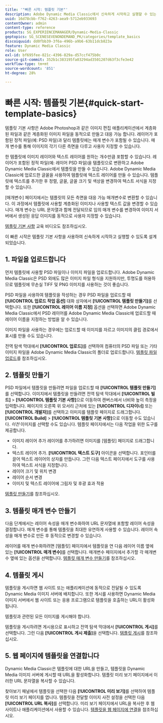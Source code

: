 ```yaml
---
title: '"빠른 시작: 템플릿 기본"'
description: Adobe Dynamic Media Classic에서 신속하게 시작하고 실행할 수 있는 템플릿 기본 사항 소개 및 빠른 시작
uuid: 16d78cbb-f762-4263-aea9-5712eb933693
contentOwner: admin
content-type: reference
products: SG_EXPERIENCEMANAGER/Dynamic-Media-Classic
geptopics: SG_SCENESEVENONDEMAND_PK/categories/template_basics
discoiquuid: dd0fbb39-3f6a-496b-a9b6-63b11dcb823a
feature: Dynamic Media Classic
role: User
exl-id: bf695fee-821c-4396-829a-d57ccf475b0c
source-git-commit: 352b1c383195fa03294ad3501207d63f3cfe3e42
workflow-type: tm+mt
source-wordcount: '851'
ht-degree: 28%

---
```


# 빠른 시작: 템플릿 기본{#quick-start-template-basics}

템플릿 기본 사항은 Adobe Photoshop과 같은 이미지 편집 애플리케이션에서 계층화된 파일과 같은 계층화된 이미지 파일을 동적으로 만들고 대응 가능 합니다. 레이어가 포함된 정적 파일(예: PSD 파일)과 달리 템플릿에는 매개 변수가 포함될 수 있습니다. 매개 변수를 통해 이미지의 각기 다른 측면을 다루고 사용자 지정할 수 있습니다.

한 템플릿에 이미지 레이어와 텍스트 레이어를 원하는 개수만큼 포함할 수 있습니다. 레이어가 포함된 정적 파일(예: 레이어 PSD 파일)을 템플릿으로 변환하고 Adobe Dynamic Media Classic에서 템플릿을 만들 수 있습니다. Adobe Dynamic Media Classic에 업로드한 글꼴을 사용하여 템플릿에 텍스트 레이어를 만들 수 있습니다. 템플릿에 텍스트를 추가한 후 정렬, 글꼴, 글꼴 크기 및 색상을 변경하여 텍스트 서식을 지정할 수 있습니다.

[매개변수] 페이지에서는 템플릿의 모든 측면을 대응 가능 매개변수로 변환할 수 있습니다. 이 과정에서 템플릿에 사용할 계층화된 이미지나 사용할 텍스트 값을 변경할 수 있습니다. 매개 변수는 URL 문자열과 함께 전달되므로 임의 매개 변수를 변경하여 이미지 서버에서 생성된 응답 이미지를 동적으로 사용자 지정할 수 있습니다.

[템플릿 기본 사항](https://s7d5.scene7.com/s7viewers/html5/VideoViewer.html?videoserverurl=https://s7d5.scene7.com/is/content/&amp;emailurl=https://s7d5.scene7.com/s7/emailFriend&amp;serverUrl=https://s7d5.scene7.com/is/image/&amp;config=Scene7SharedAssets/Universal_HTML5_Video&amp;contenturl=https://s7d5.scene7.com/skins/&amp;asset=S7tutorials/553_Template%20Basics_converted%20renamed_Dynamic%20Banners-AVS) 교육 비디오도 참조하십시오.

이 빠른 시작은 템플릿 기본 사항을 사용하여 신속하게 시작하고 실행할 수 있도록 설계되었습니다.

## 1. 파일을 업로드합니다

먼저 템플릿에 사용할 PSD 파일이나 이미지 파일을 업로드합니다. Adobe Dynamic Media Classic은 PSD 외에도 많은 이미지 파일 형식을 지원하지만, 투명도를 허용하므로 템플릿에 무손실 TIFF 및 PNG 이미지를 사용하는 것이 좋습니다.

PSD 파일을 사용하여 템플릿을 작성하는 경우 PSD 파일을 업로드할 때 **[!UICONTROL 업로드 작업 옵션]** 대화 상자에서 **[!UICONTROL 템플릿 만들기]**&#x200B;를 선택합니다. 또한 **[!UICONTROL 레이어 이름 지정]** 옵션을 선택하면 Adobe Dynamic Media Classic에서 PSD 레이어를 Adobe Dynamic Media Classic에 업로드할 때 레이어 이름을 지정하는 방법을 알 수 있습니다.

이미지 파일을 사용하는 경우에는 업로드할 때 이미지를 자르고 이미지의 클립 경로에서 표시를 만들 수도 있습니다.

전역 탐색 막대에서 **[!UICONTROL 업로드]**&#x200B;를 선택하여 컴퓨터의 PSD 파일 또는 기타 이미지 파일을 Adobe Dynamic Media Classic의 폴더로 업로드합니다. [템플릿 파일 업로드](uploading-template-files.md#uploading_template_files)를 참조하십시오.

## 2. 템플릿 만들기

PSD 파일에서 템플릿을 만들려면 파일을 업로드할 때 **[!UICONTROL 템플릿 만들기]**&#x200B;를 선택합니다. 이미지에서 템플릿을 만들려면 전역 탐색 막대에서 **[!UICONTROL 빌드]** > **[!UICONTROL 템플릿 기본 사항]**&#x200B;으로 이동하여 캔버스에서 너비와 높이 측정을 입력합니다. 페이지의 오른쪽 위 모서리 근처에 있는 **[!UICONTROL 디자이너]** 또는 **[!UICONTROL 개발자]**&#x200B;를 선택하고 이미지를 템플릿 페이지로 드래그합니다. **[!UICONTROL Build]** > **[!UICONTROL 템플릿 기본 사항]**&#x200B;으로 이동할 수도 있습니다. *이전* 이미지를 선택할 수도 있습니다. 템플릿 페이지에서는 다음 작업을 위한 도구를 제공합니다.

* 이미지 레이어 추가 레이어를 추가하려면 이미지를 [템플릿] 페이지로 드래그합니다.
* 텍스트 레이어 추가. **[!UICONTROL 텍스트 도구]** 아이콘을 선택합니다. 포인터를 끌어 텍스트 레이어의 상자를 만듭니다. 그런 다음 텍스트 페이지에서 도구를 사용하여 텍스트 서식을 지정합니다.
* 레이어 크기 및 위치 변경
* 레이어 순서 변경
* 이미지 및 텍스트 레이어에 그림자 및 후광 효과 적용

[템플릿 만들기](creating-template.md#creating_a_template)를 참조하십시오.

## 3. 템플릿 매개 변수 만들기

다음 단계에서는 레이어 속성을 매개 변수화하여 URL 문자열에 포함할 레이어 속성을 결정합니다. 매개 변수를 통해 템플릿을 최대한 유연하게 사용할 수 있습니다. 레이어 속성을 매개 변수로 만든 후 동적으로 변경할 수 있습니다.

레이어를 매개 변수화하려면 [템플릿] 페이지에서 템플릿을 연 다음 레이어 이름 옆에 있는 **[!UICONTROL 매개 변수]**&#x200B;를 선택합니다. 매개변수 페이지에서 추가할 각 매개변수 옆에 있는 옵션을 선택합니다. [템플릿 매개 변수 만들기](creating-template-parameters.md#creating_template_parameters)를 참조하십시오.

## 4. 템플릿 게시

템플릿을 게시하면 웹 사이트 또는 애플리케이션에 동적으로 전달될 수 있도록 Dynamic Media 이미지 서버에 배치합니다. 또한 게시를 사용하면 Dynamic Media 이미지 서버에서 웹 사이트 또는 응용 프로그램으로 템플릿을 호출하는 URL이 활성화됩니다.

템플릿과 관련된 모든 이미지를 게시해야 합니다.

템플릿을 게시하려면 게시용으로 표시하고 전역 탐색 막대에서 **[!UICONTROL 게시]**&#x200B;를 선택합니다. 그런 다음 **[!UICONTROL 게시 제출]**&#x200B;을 선택합니다. [템플릿 게시](publishing-templates.md#publishing_templates)를 참조하십시오.

## 5. 웹 페이지에 템플릿을 연결합니다

Dynamic Media Classic은 템플릿에 대한 URL을 만들고, 템플릿을 Dynamic Media 이미지 서버에 게시할 때 URL을 활성화합니다. 템플릿 미리 보기 페이지에서 이러한 URL 문자열을 복사할 수 있습니다.

찾아보기 패널에서 템플릿을 선택한 다음 **[!UICONTROL 미리 보기]**&#x200B;를 선택하여 템플릿 미리 보기 페이지를 엽니다. 템플릿을 전달할 이미지 사전 설정을 선택한 다음 **[!UICONTROL URL 복사]**&#x200B;를 선택합니다. 미리 보기 페이지에서 URL을 복사한 후 웹 사이트나 애플리케이션에서 사용할 수 있습니다. [템플릿을 웹 페이지에 연결](linking-template-web-page.md#linking_a_template_to_a_web_page)을 참조하십시오.
